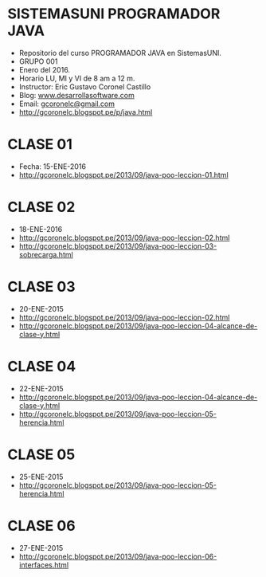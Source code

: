 # SISTEMASUNI PROGRAMADOR JAVA 

- Repositorio del curso PROGRAMADOR JAVA en SistemasUNI. 
- GRUPO 001
- Enero del 2016. 
- Horario LU, MI y VI de 8 am a 12 m.
- Instructor: Eric Gustavo Coronel Castillo
- Blog: www.desarrollasoftware.com
- Email: gcoronelc@gmail.com
- http://gcoronelc.blogspot.pe/p/java.html

# CLASE 01

- Fecha: 15-ENE-2016
- http://gcoronelc.blogspot.pe/2013/09/java-poo-leccion-01.html


# CLASE 02

- 18-ENE-2016
- http://gcoronelc.blogspot.pe/2013/09/java-poo-leccion-02.html
- http://gcoronelc.blogspot.pe/2013/09/java-poo-leccion-03-sobrecarga.html


# CLASE 03

- 20-ENE-2015
- http://gcoronelc.blogspot.pe/2013/09/java-poo-leccion-02.html
- http://gcoronelc.blogspot.pe/2013/09/java-poo-leccion-04-alcance-de-clase-y.html

# CLASE 04

- 22-ENE-2015
- http://gcoronelc.blogspot.pe/2013/09/java-poo-leccion-04-alcance-de-clase-y.html
- http://gcoronelc.blogspot.pe/2013/09/java-poo-leccion-05-herencia.html

# CLASE 05

- 25-ENE-2015
- http://gcoronelc.blogspot.pe/2013/09/java-poo-leccion-05-herencia.html


# CLASE 06

- 27-ENE-2015
- http://gcoronelc.blogspot.pe/2013/09/java-poo-leccion-06-interfaces.html
